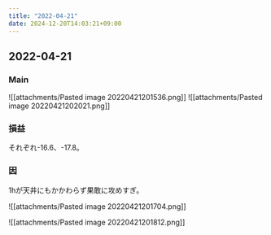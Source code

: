 ```yaml
---
title: "2022-04-21"
date: 2024-12-20T14:03:21+09:00
---
```

## 2022-04-21
### Main
![[attachments/Pasted image 20220421201536.png]]
![[attachments/Pasted image 20220421202021.png]]
### 損益
それぞれ-16.6、-17.8。
### 因
1hが天井にもかかわらず果敢に攻めすぎ。

![[attachments/Pasted image 20220421201704.png]]

![[attachments/Pasted image 20220421201812.png]]
